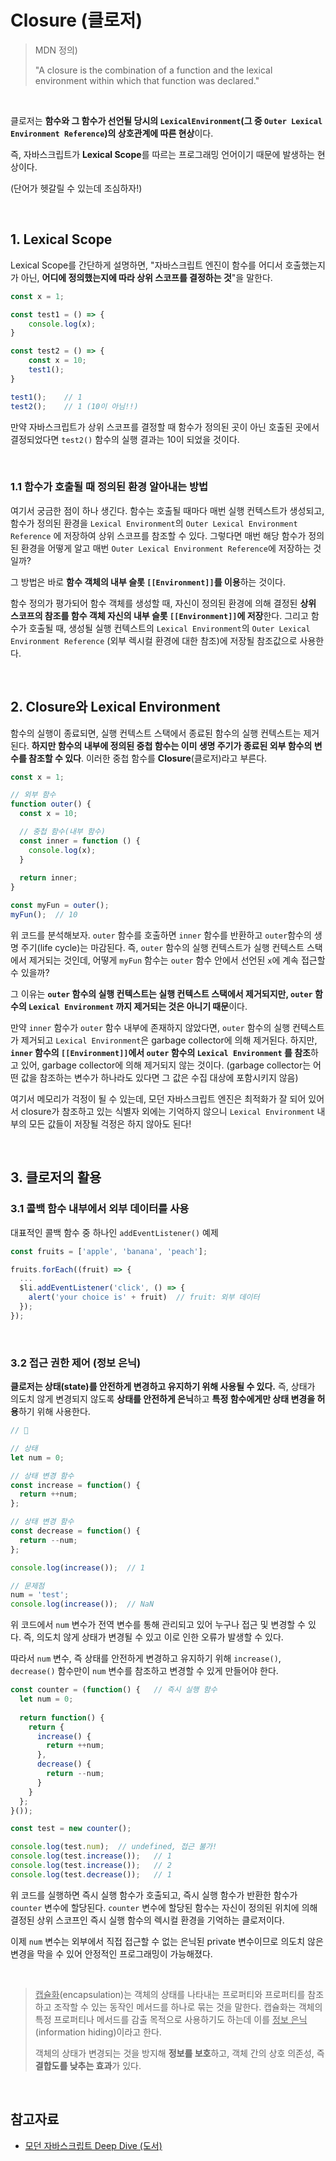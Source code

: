 # Closure (클로저)

> MDN 정의)
>
> "A closure is the combination of a function and the lexical environment within which that function was declared." 

<br>

클로저는 **함수와 그 함수가 선언될 당시의 `LexicalEnvironment`(그 중 `Outer Lexical Environment Reference`)의 상호관계에 따른 현상**이다.

 즉, 자바스크립트가 **Lexical Scope**를 따르는 프로그래밍 언어이기 때문에 발생하는 현상이다.

(단어가 헷갈릴 수 있는데 조심하자!)

<br>

## 1. Lexical Scope

Lexical Scope를 간단하게 설명하면, "자바스크립트 엔진이 함수를 어디서 호출했는지가 아닌, **어디에 정의했는지에 따라 상위 스코프를 결정하는 것**"을 말한다.

```js
const x = 1;

const test1 = () => {
    console.log(x);
}

const test2 = () => {
    const x = 10;
    test1();
}

test1();	// 1
test2();	// 1 (10이 아님!!)
```

만약 자바스크립트가 상위 스코프를 결정할 때 함수가 정의된 곳이 아닌 호출된 곳에서 결정되었다면 `test2()` 함수의 실행 결과는 10이 되었을 것이다.

<br>

### 1.1 함수가 호출될 때 정의된 환경 알아내는 방법

여기서 궁금한 점이 하나 생긴다. 함수는 호출될 때마다 매번 실행 컨텍스트가 생성되고, 함수가 정의된 환경을  `Lexical Environment`의 `Outer Lexical Environment Reference` 에 저장하여 상위 스코프를 참조할 수 있다. 그렇다면 매번 해당 함수가 정의된 환경을 어떻게 알고 매번 `Outer Lexical Environment Reference`에 저장하는 것일까?

그 방법은 바로 **함수 객체의 내부 슬롯 `[[Environment]]`를 이용**하는 것이다. 

함수 정의가 평가되어 함수 객체를 생성할 때, 자신이 정의된 환경에 의해 결정된 **상위 스코프의 참조를 함수 객체 자신의 내부 슬롯 `[[Environment]]`에 저장**한다. 그리고 함수가 호출될 때, 생성될 실행 컨텍스트의  `Lexical Environment`의 `Outer Lexical Environment Reference` (외부 렉시컬 환경에 대한 참조)에 저장될 참조값으로 사용한다.

<br>

## 2. Closure와 Lexical Environment

함수의 실행이 종료되면, 실행 컨텍스트 스택에서 종료된 함수의 실행 컨텍스트는 제거된다. **하지만 함수의 내부에 정의된 중첩 함수는 이미 생명 주기가 종료된 외부 함수의 변수를 참조할 수 있다**. 이러한 중첩 함수를 **Closure**(클로저)라고 부른다.

```js
const x = 1;

// 외부 함수
function outer() {
  const x = 10;

  // 중첩 함수(내부 함수)
  const inner = function () {
    console.log(x);
  }
	
  return inner;
}

const myFun = outer();
myFun();  // 10
```

위 코드를 분석해보자. `outer` 함수를 호출하면 `inner` 함수를 반환하고 `outer`함수의 생명 주기(life cycle)는 마감된다. 즉, `outer` 함수의 실행 컨텍스트가 실행 컨텍스트 스택에서 제거되는 것인데, 어떻게 `myFun` 함수는 `outer` 함수 안에서 선언된 `x`에 계속 접근할 수 있을까?

그 이유는 **`outer` 함수의 실행 컨텍스트는 실행 컨텍스트 스택에서 제거되지만, `outer` 함수의 `Lexical Environment` 까지 제거되는 것은 아니기 때문**이다.

만약 `inner` 함수가 `outer` 함수 내부에 존재하지 않았다면, `outer` 함수의 실행 컨텍스트가 제거되고 `Lexical Environment`은 garbage collector에 의해 제거된다. 하지만, **`inner` 함수의 `[[Environment]]`에서 `outer` 함수의 `Lexical Environment` 를 참조**하고 있어, garbage collector에 의해 제거되지 않는 것이다. (garbage collector는 어떤 값을 참조하는 변수가 하나라도 있다면 그 값은 수집 대상에 포함시키지 않음)

여기서 메모리가 걱정이 될 수 있는데, 모던 자바스크립트 엔진은 최적화가 잘 되어 있어서 closure가 참조하고 있는 식별자 외에는 기억하지 않으니 `Lexical Environment` 내부의 모든 값들이 저장될 걱정은 하지 않아도 된다!

<br>

## 3. 클로저의 활용

### 3.1 콜백 함수 내부에서 외부 데이터를 사용

대표적인 콜백 함수 중 하나인 `addEventListener()`  예제

```js
const fruits = ['apple', 'banana', 'peach'];

fruits.forEach((fruit) => {  
  ...
  $li.addEventListener('click', () => {
    alert('your choice is' + fruit)  // fruit: 외부 데이터
  });
});
```

<br>

### 3.2 접근 권한 제어 (정보 은닉)

**클로저는 상태(state)를 안전하게 변경하고 유지하기 위해 사용될 수 있다.** 즉, 상태가 의도치 않게 변경되지 않도록 **상태를 안전하게 은닉**하고 **특정 함수에게만 상태 변경을 허용**하기 위해 사용한다.

```js
// 💩

// 상태
let num = 0;

// 상태 변경 함수
const increase = function() {
  return ++num;
};

// 상태 변경 함수
const decrease = function() {	
  return --num;
};

console.log(increase());  // 1

// 문제점
num = 'test';
console.log(increase());  // NaN
```

위 코드에서 `num` 변수가 전역 변수를 통해 관리되고 있어 누구나 접근 및 변경할 수 있다. 즉, 의도치 않게 상태가 변경될 수 있고 이로 인한 오류가 발생할 수 있다.

따라서 `num` 변수, 즉 상태를 안전하게 변경하고 유지하기 위해 `increase()`, `decrease()` 함수만이 `num` 변수를 참조하고 변경할 수 있게 만들어야 한다.

```js
const counter = (function() {	// 즉시 실행 함수
  let num = 0;
  
  return function() {
    return {
      increase() {
        return ++num;
      },
      decrease() {
        return --num;
      }
    }
  };
}());

const test = new counter();

console.log(test.num);	// undefined, 접근 불가!
console.log(test.increase());	// 1
console.log(test.increase());	// 2
console.log(test.decrease());	// 1
```

위 코드를 실행하면 즉시 실행 함수가 호출되고, 즉시 실행 함수가 반환한 함수가 `counter` 변수에 할당된다. `counter` 변수에 할당된 함수는 자신이 정의된 위치에 의해 결정된 상위 스코프인 즉시 실행 함수의 렉시컬 환경을 기억하는 클로저이다.

이제 `num` 변수는 외부에서 직접 접근할 수 없는 은닉된 private 변수이므로 의도치 않은 변경을 막을 수 있어 안정적인 프로그래밍이 가능해졌다.

<br>

> <u>캡슐화</u>(encapsulation)는 객체의 상태를 나타내는 프로퍼티와 프로퍼티를 참조하고 조작할 수 있는 동작인 메서드를 하나로 묶는 것을 말한다. 캡슐화는 객체의 특정 프로퍼티나 메서드를 감출 목적으로 사용하기도 하는데 이를 <u>정보 은닉</u>(information hiding)이라고 한다.
>
> 객체의 상태가 변경되는 것을 방지해 **정보를 보호**하고, 객체 간의 상호 의존성, 즉 **결합도를 낮추는 효과**가 있다.



<br>

## 참고자료

- [모던 자바스크립트 Deep Dive (도서)](http://www.yes24.com/Product/Goods/92742567)

